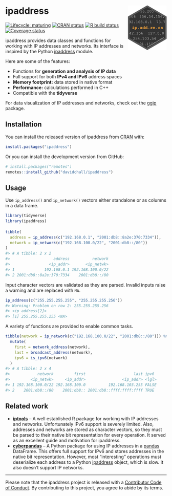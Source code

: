 
<!-- README.md is generated from README.Rmd. Please edit that file -->

# ipaddress <a href='https://davidchall.github.io/ipaddress/'><img src='man/figures/logo.png' align="right" height="139" /></a>

<!-- badges: start -->

[![Lifecycle:
maturing](https://img.shields.io/badge/lifecycle-maturing-blue.svg)](https://www.tidyverse.org/lifecycle/#maturing)
[![CRAN
status](https://www.r-pkg.org/badges/version/ipaddress)](https://CRAN.R-project.org/package=ipaddress)
[![R build
status](https://github.com/davidchall/ipaddress/workflows/R-CMD-check/badge.svg)](https://github.com/davidchall/ipaddress/actions)
[![Coverage
status](https://codecov.io/gh/davidchall/ipaddress/branch/master/graph/badge.svg)](https://codecov.io/gh/davidchall/ipaddress?branch=master)
<!-- badges: end -->

ipaddress provides data classes and functions for working with IP
addresses and networks. Its interface is inspired by the Python
[ipaddress](https://docs.python.org/3/library/ipaddress.html) module.

Here are some of the features:

  - Functions for **generation and analysis of IP data**
  - Full support for both **IPv4 and IPv6** address spaces
  - **Memory footprint:** data stored in native format
  - **Performance:** calculations performed in C++
  - Compatible with the **tidyverse**

For data visualization of IP addresses and networks, check out the
[ggip](https://davidchall.github.io/ggip/) package.

## Installation

You can install the released version of ipaddress from
[CRAN](https://CRAN.R-project.org) with:

``` r
install.packages("ipaddress")
```

Or you can install the development version from GitHub:

``` r
# install.packages("remotes")
remotes::install_github("davidchall/ipaddress")
```

## Usage

Use `ip_address()` and `ip_network()` vectors either standalone or as
columns in a data frame.

``` r
library(tidyverse)
library(ipaddress)

tibble(
  address = ip_address(c("192.168.0.1", "2001:db8::8a2e:370:7334")),
  network = ip_network(c("192.168.100.0/22", "2001:db8::/80"))
)
#> # A tibble: 2 x 2
#>                   address          network
#>                 <ip_addr>       <ip_netwk>
#> 1             192.168.0.1 192.168.100.0/22
#> 2 2001:db8::8a2e:370:7334    2001:db8::/80
```

Input character vectors are validated as they are parsed. Invalid inputs
raise a warning and are replaced with `NA`.

``` r
ip_address(c("255.255.255.255", "255.255.255.256"))
#> Warning: Problem on row 2: 255.255.255.256
#> <ip_address[2]>
#> [1] 255.255.255.255 <NA>
```

A variety of functions are provided to enable common tasks.

``` r
tibble(network = ip_network(c("192.168.100.0/22", "2001:db8::/80"))) %>%
  mutate(
    first = network_address(network),
    last = broadcast_address(network),
    ipv6 = is_ipv6(network)
  )
#> # A tibble: 2 x 4
#>            network         first                     last ipv6 
#>         <ip_netwk>     <ip_addr>                <ip_addr> <lgl>
#> 1 192.168.100.0/22 192.168.100.0          192.168.103.255 FALSE
#> 2    2001:db8::/80    2001:db8:: 2001:db8::ffff:ffff:ffff TRUE
```

## Related work

  - [**iptools**](https://hrbrmstr.github.io/iptools/) – A well
    established R package for working with IP addresses and networks.
    Unfortunately IPv6 support is severely limited. Also, addresses and
    networks are stored as character vectors, so they must be parsed to
    their native bit representation for every operation. It served as an
    excellent guide and motivation for ipaddress.
  - [**cyberpandas**](https://cyberpandas.readthedocs.io) – A Python
    package for using IP addresses in a
    [pandas](https://pandas.pydata.org) DataFrame. This offers full
    support for IPv6 and stores addresses in the native bit
    representation. However, most “interesting” operations must
    deserialize each address to a Python
    [ipaddress](https://docs.python.org/3/library/ipaddress.html)
    object, which is slow. It also doesn’t support IP networks.

-----

Please note that the ipaddress project is released with a [Contributor
Code of
Conduct](https://davidchall.github.io/ipaddress/CODE_OF_CONDUCT.html).
By contributing to this project, you agree to abide by its terms.
